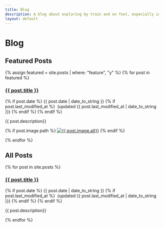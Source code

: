 ```yaml
---
title: Blog
description: A blog about exploring by train and on foot, especially in Málaga province
layout: default
---
```


# Blog 

## Featured Posts 

{% assign featured = site.posts | where: "feature", "y" %}
{% for post in featured %}
 
 <div class="blogentry">
   <h3><a href="{{ post.url }}">{{ post.title }}</a></h3>
   <p class="postdate">
   {% if post.date %}
     {{ post.date | date_to_string }} 
     {% if post.last_modified_at %}
       &nbsp;(updated {{ post.last_modified_at | date_to_string }}) 
     {% endif %}
   {% endif %}
   </p>
   <p>{{ post.description}}</p>
   {% if post.image.path %}
      <a href="{{ post.url }}"><img src= "{{ post.image.path}}" alt="{{ post.image.alt}}"></a>
   {% endif %}
 </div>

{% endfor %}

## All Posts

{% for post in site.posts %}

<div class="blogentry">
 
   <h3><a href="{{ post.url }}">{{ post.title }}</a></h3>
   <p class="postdate">
   {% if post.date %}
     {{ post.date | date_to_string }} 
     {% if post.last_modified_at %}
       &nbsp;(updated {{ post.last_modified_at | date_to_string }}) 
     {% endif %}
   {% endif %}
   </p>
   <p>{{ post.description}}</p>
 </div>

{% endfor %}

